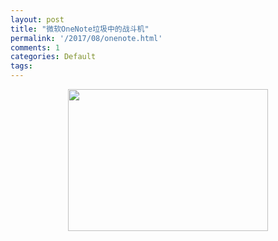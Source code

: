```yaml
---
layout: post
title: "微软OneNote垃圾中的战斗机"
permalink: '/2017/08/onenote.html'
comments: 1
categories: Default
tags: 
---
```

<div class="separator" style="clear: both; text-align: center;"><a href="https://3.bp.blogspot.com/-Kr-g5ABhEVg/WYM32u1wCkI/AAAAAAABOVY/AAwoLbWewvIIAWIBHyOrdmF4RyQ9WzTbACLcBGAs/s1600/TIM%25E6%2588%25AA%25E5%259B%25BE20170803224319.jpg" imageanchor="1" style="margin-left: 1em; margin-right: 1em;"><img border="0" data-original-height="843" data-original-width="1185" height="227" src="https://3.bp.blogspot.com/-Kr-g5ABhEVg/WYM32u1wCkI/AAAAAAABOVY/AAwoLbWewvIIAWIBHyOrdmF4RyQ9WzTbACLcBGAs/s320/TIM%25E6%2588%25AA%25E5%259B%25BE20170803224319.jpg" width="320"/></a></div>

  